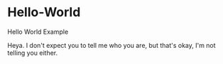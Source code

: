 # Hello-World
Hello World Example

Heya. 
  I don't expect you to tell me who you are, but that's okay, I'm not telling you either.

